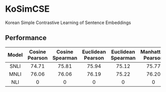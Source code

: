 # KoSimCSE
Korean Simple Contrastive Learning of Sentence Embeddings <br>

## Performance
|Model|Cosine Pearson|Cosine Spearman|Euclidean Pearson|Euclidean Spearman|Manhattan Pearson|Manhattan Spearman|Dot Pearson|Dot Spearman|
|:------------------------:|:----:|:----:|:----:|:----:|:----:|:----:|:----:|:----:|
|SNLl|74.71|75.81|75.94|75.12|75.77|75.02|71.97|70.84|
|MNLl|76.06|76.06|76.19|75.22|76.20|75.28|70.63|69.90|
|NLl|0|0|0|0|0|0|0|0|

